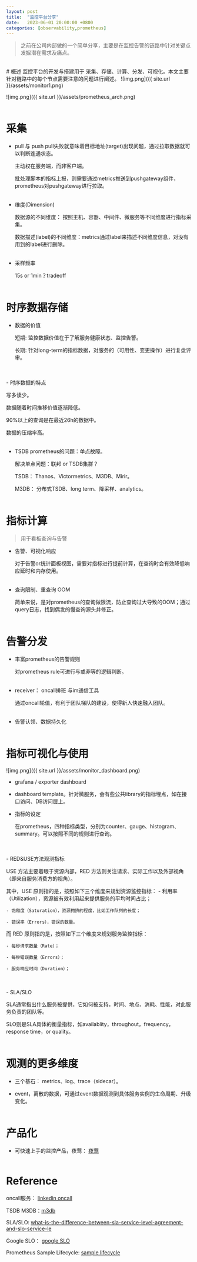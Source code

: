 ```yaml
---
layout: post
title:  "监控平台分享"
date:   2023-06-01 20:00:00 +0800
categories: [observability,prometheus]
---
```

> 之前在公司内部做的一个简单分享，主要是在监控告警的链路中针对关键点发掘潜在需求及痛点。

<br />
# 概述
监控平台的开发与搭建用于 采集、存储、计算、分发、可视化。本文主要针对链路中的每个节点需要注意的问题进行阐述。
![img.png]({{ site.url }}/assets/monitor1.png)

![img.png]({{ site.url }}/assets/prometheus_arch.png)
<br />
<br />
# 采集
- pull 与 push
  pull失败就意味着目标地址(target)出现问题，通过拉取数据就可以判断连通状态。
  
  主动权在服务端，而非客户端。
  
  批处理脚本的指标上报，则需要通过metrics推送到pushgateway组件，prometheus对pushgateway进行拉取。
  <br />
  <br />
- 维度(Dimension)

  数据源的不同维度： 按照主机、容器、中间件、微服务等不同维度进行指标采集。

  数据描述(label)的不同维度：metrics通过label来描述不同维度信息，对没有用到的label进行删除。
  <br />
  <br />
- 采样频率

  15s or 1min？tradeoff
  <br />
  <br />
# 时序数据存储

- 数据的价值

  短期: 监控数据价值在于了解服务健康状态、监控告警。

  长期: 针对long-term的指标数据，对服务的（可用性、变更操作）进行复盘评审。
 <br />
 <br />
- 时序数据的特点

  写多读少。

  数据随着时间推移价值逐渐降低。

  90%以上的查询是在最近26h的数据中。
  
  数据的压缩率高。
  <br />
  <br />
- TSDB
  prometheus的问题：单点故障。

  解决单点问题：联邦 or TSDB集群？

  TSDB： Thanos、Victormetrics、M3DB、Mirir。
  
  M3DB： 分布式TSDB、long term、降采样、analytics。
  <br />
  <br />

# 指标计算
> 用于看板查询与告警

- 告警、可视化响应

  对于告警or统计面板视图，需要对指标进行提前计算，在查询时会有效降低响应延时和内存使用。
  <br />
  <br />
- 查询限制、重查询 OOM

  简单来说，是对prometheus的查询做限流，防止查询过大导致的OOM；通过query日志，找到偶发的慢查询源头并修正。
  <br />
  <br />
# 告警分发

- 丰富prometheus的告警规则

  对prometheus rule可进行与或非等的逻辑判断。
  <br />
  <br />
- receiver： oncall排班 与im通信工具

  通过oncall轮值，有利于团队梯队的建设，使得新人快速融入团队。
  <br />
  <br />
- 告警认领、数据持久化
  <br />
  <br />
# 指标可视化与使用

![img.png]({{ site.url }}/assets/monitor_dashboard.png)

- grafana /  exporter dashboard

- dashboard template。针对微服务，会有些公共library的指标埋点，如在接口访问、DB访问层上。

- 指标的设定

  在prometheus，四种指标类型，分别为counter、gauge、histogram、summary。可以按照不同的规则进行查询。
 <br />
 <br />
- RED&USE方法观测指标

  USE 方法主要着眼于资源内部，RED 方法则关注请求、实际工作以及外部视角（即来自服务消费方的视角）。
  
  其中，USE 原则指的是，按照如下三个维度来规划资源监控指标：
    - 利用率（Utilization），资源被有效利用起来提供服务的平均时间占比；
  
    - 饱和度（Saturation），资源拥挤的程度，比如工作队列的长度；
  
    - 错误率（Errors），错误的数量。

  而 RED 原则指的是，按照如下三个维度来规划服务监控指标：

    - 每秒请求数量（Rate）；
  
    - 每秒错误数量（Errors）；
  
    - 服务响应时间（Duration）；
 <br />
 <br />
- SLA/SLO

  SLA通常指出什么服务被提供，它如何被支持，时间、地点、消耗、性能，对此服务负责的团队等。

  SLO则是SLA具体的衡量指标，如availablity，throughout，frequency，response time，or quality。
  <br />
  <br />
# 观测的更多维度

- 三个基石： metrics、log、trace（sidecar）。

- event，离散的数据，可通过event数据观测到具体服务实例的生命周期、升级变化。
  <br />
  <br />
# 产品化

- 可快速上手的监控产品，夜莺： [夜莺](https://github.com/ccfos/nightingale)
  <br />
  <br />
# Reference

oncall服务： [linkedin oncall](https://github.com/linkedin/oncall)

TSDB  M3DB：[m3db](https://m3db.io/)

SLA/SLO: [what-is-the-difference-between-sla-service-level-agreement-and-slo-service-le](https://sqa.stackexchange.com/questions/22213/what-is-the-difference-between-sla-service-level-agreement-and-slo-service-le)

Google SLO： [google SLO](https://sre.google/workbook/implementing-slos/)

Prometheus Sample Lifecycle:  [sample lifecycle](https://docs.google.com/presentation/d/1DNfqByJLnoV2-io1RCOf8hbJ79Fsm3Il9e7n1UZaWAg/edit#slide=id.g1ac46e5f455_0_18)